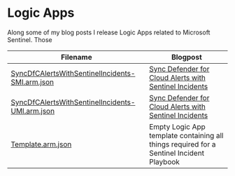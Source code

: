 # Logic Apps

Along some of my blog posts I release Logic Apps related to Microsoft Sentinel. Those 

| Filename                                                                                             | Blogpost                                                                                                                                                       |
| ---------------------------------------------------------------------------------------------------- | -------------------------------------------------------------------------------------------------------------------------------------------------------------- |
| [SyncDfCAlertsWithSentinelIncidents-SMI.arm.json](./SyncDfCAlertsWithSentinelIncidents-SMI.arm.json) | [Sync Defender for Cloud Alerts with Sentinel Incidents](https://cloudbrothers.info/en/sync-defender-cloud-alerts-sentinel-incidents/#system-managed-identity) |
| [SyncDfCAlertsWithSentinelIncidents-UMI.arm.json](./SyncDfCAlertsWithSentinelIncidents-UMI.arm.json) | [Sync Defender for Cloud Alerts with Sentinel Incidents](https://cloudbrothers.info/en/sync-defender-cloud-alerts-sentinel-incidents/#user-managed-identity)   |
| [Template.arm.json](./Template.arm.json)                                                             | Empty Logic App template containing all things required for a Sentinel Incident Playbook                                                                       |
